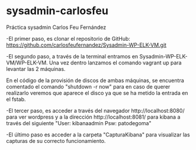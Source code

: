 # sysadmin-carlosfeu
Práctica sysadmin Carlos Feu Fernández

-El primer paso, es clonar el repositorio de GitHub: https://github.com/carlosfeufernandez/Sysadmin-WP-ELK-VM.git

-El segundo paso, a través de la terminal entramos en Sysadmin-WP-ELK-VM/WP-ELK-VM. Una vez dentro lanzamos el comando vagrant up para levantar las 2 máquinas.

 En el código de la provisión de discos de ambas máquinas, se encuentra comentado el comando "shutdown -r now" para en caso de querer realizarlo veremos que aparece el disco ya que se ha metido la entrada en el fstab.

-El tercer paso, es acceder a través del navegador http://localhost:8080/ para ver wordpress y a la dirección http://localhost:8081/ para kibana a través del siguiente "User: kibanaadmin Psw: patodegoma"

-El último paso es acceder a la carpeta "CapturaKibana" para visualizar las capturas de su correcto funcionamiento.
